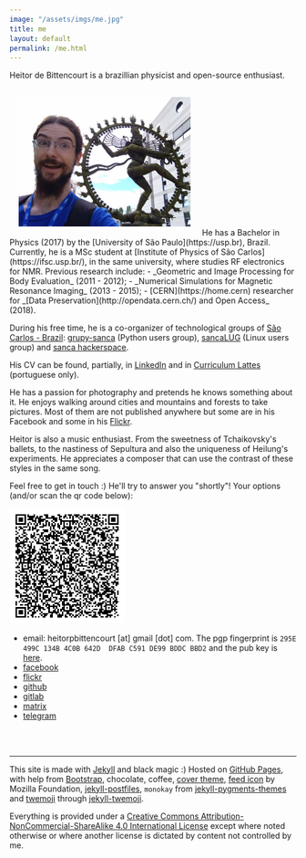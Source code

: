 ```yaml
---
image: "/assets/imgs/me.jpg"
title: me
layout: default
permalink: /me.html
---
```


Heitor de Bittencourt is a brazillian physicist and open-source enthusiast.

<img src="assets/imgs/me.jpg" class="float-right img-fluid" alt="me with Shiva :D" style="width:60%; margin:1rem; min-width:11rem">
He has a Bachelor in Physics (2017) by the [University of São Paulo](https://usp.br), Brazil.
Currently, he is a MSc student at [Institute of Physics of São Carlos](https://ifsc.usp.br/), in the
same university, where studies RF electronics for NMR. Previous research
include:
- _Geometric and Image Processing for Body Evaluation_ (2011 - 2012);
- _Numerical Simulations for Magnetic Resonance Imaging_ (2013 - 2015);
- [CERN](https://home.cern) researcher for _[Data Preservation](http://opendata.cern.ch/) and Open Access_ (2018).

During his free time, he is a co-organizer of technological groups of
[São Carlos - Brazil](https://osm.org/go/NqLuVLA-?relation=297986):
[grupy-sanca](https://www.grupysanca.com.br) (Python users group),
[sancaLUG](https://sancalug.org) (Linux users group) and
[sanca hackerspace](https://sancahs.grupysanca.com.br).

His CV can be found, partially, in
[LinkedIn](https://www.linkedin.com/in/heitorpb/) and in
[Curriculum Lattes](http://buscatextual.cnpq.br/buscatextual/visualizacv.do?id=K4356572E5)
(portuguese only).

He has a passion for photography and pretends he knows something about it. He
enjoys walking around cities and mountains and forests to take pictures. Most
of them are not published anywhere but some are in his Facebook and some in his
[Flickr](https://www.flickr.com/photos/heitorpb/).

Heitor is also a music enthusiast. From the sweetness of Tchaikovsky's ballets, to
the nastiness of Sepultura and also the uniqueness of Heilung's experiments. He
appreciates a composer that can use the contrast of these styles in the same
song.

<p class="text-center">
Feel free to get in touch :) He'll try to answer you "shortly"! Your options
(and/or scan the qr code below):
</p>


<div class="clearfix" markdown="1">
<a href="assets/imgs/qrcode.png"><img src="assets/imgs/qrcode.png" class="float-left img-fluid" alt="my vCard" style="width:40%; margin-right:1.3rem;"></a>

- email: heitorpbittencourt [at] gmail [dot] com. The pgp fingerprint
  is `295E 499C 134B 4C0B 642D  DFAB C591 DE99 BDDC BBD2` and the
  pub key is [here](heitor.public.gpg-key).
- [facebook](https://www.facebook.com/wololo666)
- [flickr](https://www.flickr.com/people/heitorpb/)
- [github](https://github.com/heitorPB/)
- [gitlab](https://gitlab.com/heitorPB/)
- [matrix](https://matrix.to/#/@heitor:matrix.org)
- [telegram](https://t.me/wololo666)

<br><br>
</div>

---

This site is made with [Jekyll](https://jekyllrb.com/) and black
magic :) Hosted on [GitHub Pages](https://pages.github.com/), with help from
[Bootstrap](https://getbootstrap.com/),
chocolate, coffee,
[cover theme](https://getbootstrap.com/docs/4.1/examples/cover/),
[feed icon](https://www.feedicons.com/) by Mozilla Foundation,
[jekyll-postfiles](https://nhoizey.github.io/jekyll-postfiles/),
`monokay` from [jekyll-pygments-themes](https://github.com/jwarby/jekyll-pygments-themes/)
and [twemoji](https://github.com/twitter/twemoji)
through [jekyll-twemoji](https://github.com/JuanitoFatas/jekyll-twemoji).

Everything is provided under a
[Creative Commons Attribution-NonCommercial-ShareAlike 4.0 International License](https://creativecommons.org/licenses/by-nc-sa/4.0/)
except where noted otherwise or where another license is dictated by content
not controlled by me.
